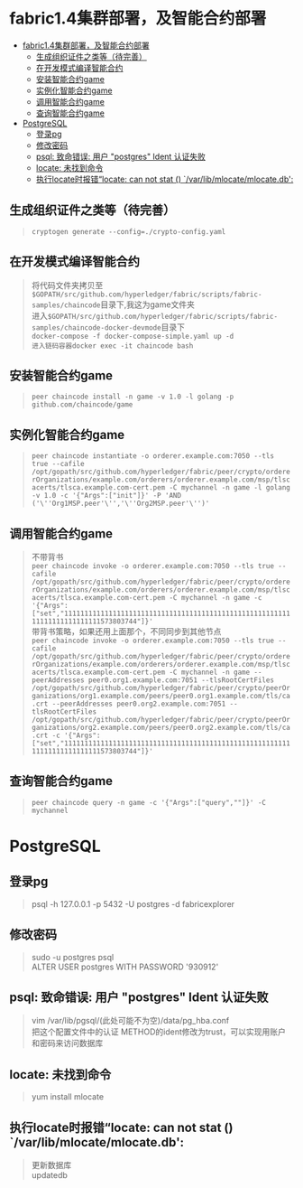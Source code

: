 # fabric1.4集群部署，及智能合约部署


- [fabric1.4集群部署，及智能合约部署](#fabric14集群部署及智能合约部署)
  - [生成组织证件之类等（待完善）](#生成组织证件之类等待完善)
  - [在开发模式编译智能合约](#在开发模式编译智能合约)
  - [安装智能合约game](#安装智能合约game)
  - [实例化智能合约game](#实例化智能合约game)
  - [调用智能合约game](#调用智能合约game)
  - [查询智能合约game](#查询智能合约game)
- [PostgreSQL](#postgresql)
  - [登录pg](#登录pg)
  - [修改密码](#修改密码)
  - [psql: 致命错误: 用户 "postgres" Ident 认证失败](#psql-致命错误-用户-postgres-ident-认证失败)
  - [locate: 未找到命令](#locate-未找到命令)
  - [执行locate时报错“locate: can not stat () `/var/lib/mlocate/mlocate.db':](#执行locate时报错locate-can-not-stat--varlibmlocatemlocatedb)

## 生成组织证件之类等（待完善）
> ``cryptogen generate --config=./crypto-config.yaml``



## 在开发模式编译智能合约
> 将代码文件夹拷贝至``$GOPATH/src/github.com/hyperledger/fabric/scripts/fabric-samples/chaincode``目录下,我这为game文件夹  
> 进入``$GOPATH/src/github.com/hyperledger/fabric/scripts/fabric-samples/chaincode-docker-devmode``目录下  
> ``docker-compose -f docker-compose-simple.yaml up -d``  
> ``进入链码容器docker exec -it chaincode bash``  

##  安装智能合约game
> ``peer chaincode install -n game -v 1.0 -l golang -p github.com/chaincode/game``

## 实例化智能合约game
> ``peer chaincode instantiate -o orderer.example.com:7050 --tls true --cafile /opt/gopath/src/github.com/hyperledger/fabric/peer/crypto/ordererOrganizations/example.com/orderers/orderer.example.com/msp/tlscacerts/tlsca.example.com-cert.pem -C mychannel -n game -l golang -v 1.0 -c '{"Args":["init"]}' -P 'AND ('\''Org1MSP.peer'\'','\''Org2MSP.peer'\'')'``

## 调用智能合约game
> 不带背书  
> ``peer chaincode invoke -o orderer.example.com:7050 --tls true --cafile /opt/gopath/src/github.com/hyperledger/fabric/peer/crypto/ordererOrganizations/example.com/orderers/orderer.example.com/msp/tlscacerts/tlsca.example.com-cert.pem -C mychannel -n game -c '{"Args":["set","1111111111111111111111111111111111111111111111111111111111111111111111111573803744"]}'``  
> 带背书策略，如果还用上面那个，不同同步到其他节点  
> ``peer chaincode invoke -o orderer.example.com:7050 --tls true --cafile /opt/gopath/src/github.com/hyperledger/fabric/peer/crypto/ordererOrganizations/example.com/orderers/orderer.example.com/msp/tlscacerts/tlsca.example.com-cert.pem -C mychannel -n game --peerAddresses peer0.org1.example.com:7051 --tlsRootCertFiles /opt/gopath/src/github.com/hyperledger/fabric/peer/crypto/peerOrganizations/org1.example.com/peers/peer0.org1.example.com/tls/ca.crt --peerAddresses peer0.org2.example.com:7051 --tlsRootCertFiles /opt/gopath/src/github.com/hyperledger/fabric/peer/crypto/peerOrganizations/org2.example.com/peers/peer0.org2.example.com/tls/ca.crt -c '{"Args":["set","1111111111111111111111111111111111111111111111111111111111111111111111111573803744"]}'``  


## 查询智能合约game
> ``peer chaincode query -n game -c '{"Args":["query",""]}' -C mychannel``


# PostgreSQL

## 登录pg
> psql -h 127.0.0.1 -p 5432 -U postgres -d fabricexplorer

## 修改密码
> sudo -u postgres psql  
> ALTER USER postgres WITH PASSWORD '930912'

## psql: 致命错误: 用户 "postgres" Ident 认证失败
> vim /var/lib/pgsql/(此处可能不为空)/data/pg_hba.conf  
> 把这个配置文件中的认证 METHOD的ident修改为trust，可以实现用账户和密码来访问数据库

## locate: 未找到命令
> yum install mlocate

## 执行locate时报错“locate: can not stat () `/var/lib/mlocate/mlocate.db':
> 更新数据库  
> updatedb
